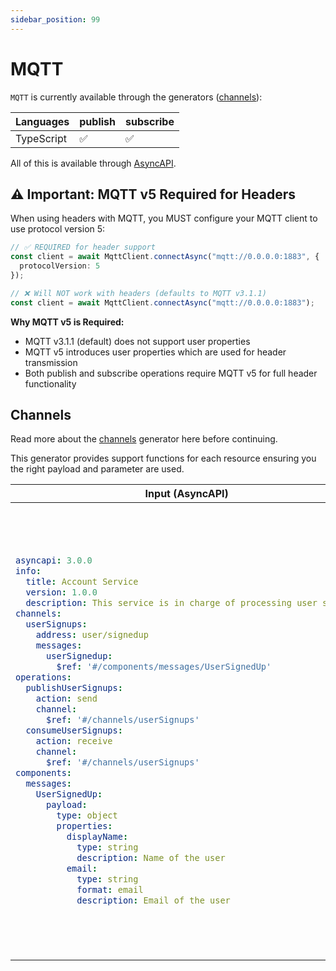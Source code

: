 ```yaml
---
sidebar_position: 99
---
```


# MQTT
`MQTT` is currently available through the generators ([channels](#channels)):

| **Languages** | publish | subscribe |
|---|---|---|
| TypeScript | ✅ | ✅ |

All of this is available through [AsyncAPI](../inputs/asyncapi.md).

## ⚠️ Important: MQTT v5 Required for Headers

When using headers with MQTT, you MUST configure your MQTT client to use protocol version 5:

```typescript
// ✅ REQUIRED for header support
const client = await MqttClient.connectAsync("mqtt://0.0.0.0:1883", { 
  protocolVersion: 5 
});

// ❌ Will NOT work with headers (defaults to MQTT v3.1.1)
const client = await MqttClient.connectAsync("mqtt://0.0.0.0:1883");
```

**Why MQTT v5 is Required:**
- MQTT v3.1.1 (default) does not support user properties
- MQTT v5 introduces user properties which are used for header transmission
- Both publish and subscribe operations require MQTT v5 for full header functionality

## Channels
Read more about the [channels](../generators/channels.md) generator here before continuing.

This generator provides support functions for each resource ensuring you the right payload and parameter are used. 

<table>
<thead>
  <tr>
    <th>Input (AsyncAPI)</th>
    <th>Using the code</th>
  </tr>
</thead>
<tbody>
  <tr>
    <td>

```yaml
asyncapi: 3.0.0
info:
  title: Account Service
  version: 1.0.0
  description: This service is in charge of processing user signups
channels:
  userSignups:
    address: user/signedup
    messages:
      userSignedup:
        $ref: '#/components/messages/UserSignedUp'
operations:
  publishUserSignups:
    action: send
    channel:
      $ref: '#/channels/userSignups'
  consumeUserSignups:
    action: receive
    channel:
      $ref: '#/channels/userSignups'
components:
  messages:
    UserSignedUp:
      payload:
        type: object
        properties:
          displayName:
            type: string
            description: Name of the user
          email:
            type: string
            format: email
            description: Email of the user

```
</td>
    <td>

```ts
import * as MqttClient from 'mqtt';
// Location depends on the payload generator configurations
import { UserSignedup } from './__gen__/payloads/UserSignedup';
// Location depends on the header generator configurations (if using headers)
import { UserSignedUpHeaders } from './__gen__/headers/UserSignedUpHeaders';
// Location depends on the channel generator configurations
import { Protocols } from './__gen__/channels';
const { mqtt } = Protocols;
const { publishToUserSignedup, subscribeToConsumeUserSignups } = mqtt;

/**
 * Setup the MQTT client with v5 protocol for header support
 */
const client = await MqttClient.connectAsync("mqtt://0.0.0.0:1883", { 
  protocolVersion: 5 // REQUIRED for headers
});

const myPayload = new UserSignedup({displayName: 'test', email: 'test@test.dk'});
const myHeaders = new UserSignedUpHeaders({ xTestHeader: 'my-header-value' });

// Subscribe to messages with the generated channel function
await subscribeToConsumeUserSignups({
  onDataCallback: (params) => {
    const { err, msg, headers, mqttMsg } = params;
    if (err) {
      console.error('Error receiving message:', err);
      return;
    }
    console.log('Received message:', msg);
    console.log('Received headers:', headers); // Available with MQTT v5
    console.log('Raw MQTT packet:', mqttMsg);
  },
  mqtt: client
});

// Publish messages with the generated channel function
await publishToUserSignedup({
  message: myPayload,
  headers: myHeaders, // Headers sent as MQTT v5 user properties
  mqtt: client
});
```	
</td>
  </tr>
</tbody>
</table>
